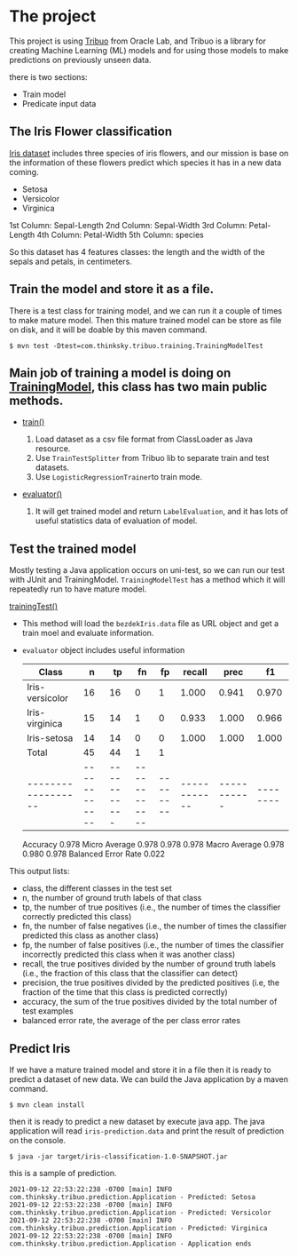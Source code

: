 # The project

This project is using [Tribuo](https://tribuo.org) from Oracle Lab, and Tribuo is a library for creating Machine
Learning (ML) models and for using those models to make predictions on previously unseen data.

there is two sections:

+ Train model
+ Predicate input data

## The Iris Flower classification

[Iris dataset](https://en.wikipedia.org/wiki/Iris_flower_data_set) includes three species of iris flowers, 
and our mission is base on the information of these flowers predict which species it has in a new data coming.  

- Setosa
- Versicolor
- Virginica

1st Column: Sepal-Length
2nd Column: Sepal-Width
3rd Column: Petal-Length
4th Column: Petal-Width 
5th Column: species

So this dataset has 4 features classes: the length and the width of the sepals and petals, in centimeters.

## Train the model and store it as a file.

There is a test class for training model, and we can run it a couple of times to make mature model. Then this mature
trained model can be store as file on disk, and it will be doable by this maven command.

```
$ mvn test -Dtest=com.thinksky.tribuo.training.TrainingModelTest
```

Main job of training a model is doing on [TrainingModel](https://github.com/aminnasiri/iris-classification-with-java/blob/main/src/main/java/com/thinksky/tribuo/training/TrainingModel.java), 
this class has two main public methods.
- 
- [train()](https://github.com/aminnasiri/iris-classification-with-java/blob/main/src/main/java/com/thinksky/tribuo/training/TrainingModel.java#L25)
    1) Load dataset as a csv file format from ClassLoader as Java resource.
    2) Use `TrainTestSplitter` from Tribuo lib to separate train and test datasets.
    3) Use `LogisticRegressionTrainer`to train mode.
  
- [evaluator()](https://github.com/aminnasiri/iris-classification-with-java/blob/main/src/main/java/com/thinksky/tribuo/training/TrainingModel.java#L49)
   1) It will get trained model and return `LabelEvaluation`, and it has lots of useful statistics data of evaluation of model.

## Test the trained model

Mostly testing a Java application occurs on uni-test, so we can run our test with JUnit and TrainingModel.
`TrainingModelTest` has a method which it will repeatedly run to have mature model.

[trainingTest()](https://github.com/aminnasiri/iris-classification-with-java/blob/main/src/test/java/com/thinksky/tribuo/training/TrainingModelTest.java#L16)
  - This method will load the `bezdekIris.data` file as URL object and get a train moel and evaluate information.
  - `evaluator` object includes useful information
 

    | Class            |      n     |     tp    |      fn    |    fp  |   recall   |   prec    |   f1   |
    |------------------|------------|-----------|------------|--------|------------|-----------|--------|
    | Iris-versicolor  |     16     |     16    |      0     |    1   |   1.000    |   0.941   |  0.970 |
    | Iris-virginica   |     15     |     14    |      1     |    0   |   0.933    |   1.000   |  0.966 |
    | Iris-setosa      |     14     |     14    |      0     |    0   |   1.000    |  1.000    |  1.000 |
    | Total            |     45     |     44    |      1     |    1   |            |           |        |
    |------------------|------------|-----------|------------|--------|------------|-----------|--------|

     Accuracy                                                                    0.978
     Micro Average                                                               0.978       0.978       0.978
     Macro Average                                                               0.978       0.980       0.978
     Balanced Error Rate                                                         0.022

This output lists:
- class, the different classes in the test set
- n, the number of ground truth labels of that class
- tp, the number of true positives (i.e., the number of times the classifier correctly predicted this class)
- fn, the number of false negatives (i.e., the number of times the classifier predicted this class as another class)
- fp, the number of false positives (i.e., the number of times the classifier incorrectly predicted this class when it was another class)
- recall, the true positives divided by the number of ground truth labels (i.e., the fraction of this class that the classifier can detect)
- precision, the true positives divided by the predicted positives (i.e, the fraction of the time that this class is predicted correctly)
- accuracy, the sum of the true positives divided by the total number of test examples
- balanced error rate, the average of the per class error rates

## Predict Iris

If we have a mature trained model and store it in a file then it is ready to predict a dataset of new data. We can build
the Java application by a maven command.

```
$ mvn clean install
```

then it is ready to predict a new dataset by execute java app. The java application will read `iris-prediction.data` and
print the result of prediction on the console.

```
$ java -jar target/iris-classification-1.0-SNAPSHOT.jar
```

this is a sample of prediction.

```shell
2021-09-12 22:53:22:238 -0700 [main] INFO com.thinksky.tribuo.prediction.Application - Predicted: Setosa
2021-09-12 22:53:22:238 -0700 [main] INFO com.thinksky.tribuo.prediction.Application - Predicted: Versicolor
2021-09-12 22:53:22:238 -0700 [main] INFO com.thinksky.tribuo.prediction.Application - Predicted: Virginica
2021-09-12 22:53:22:238 -0700 [main] INFO com.thinksky.tribuo.prediction.Application - Application ends
```

[comment]: <> (## Building the native image)

[comment]: <> (Note that it requires `native-image` installed in your environment, [intallation guid]&#40;https://thinksky.com/blog/1/01/01/install-graalvm-native-image/&#41;)

[comment]: <> (```)

[comment]: <> (mvn clean install -P native)

[comment]: <> (```)

[comment]: <> (After it finishes, you can find the generated native image in the `target` folder, and you can run the following command to execute it.)

[comment]: <> (```)

[comment]: <> (target/iris-classification)

[comment]: <> (```)
